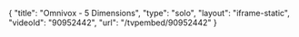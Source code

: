 {
    "title": "Omnivox - 5 Dimensions",
    "type": "solo",
    "layout": "iframe-static",
    "videoId": "90952442",
    "url": "\/tvpembed\/90952442"
}